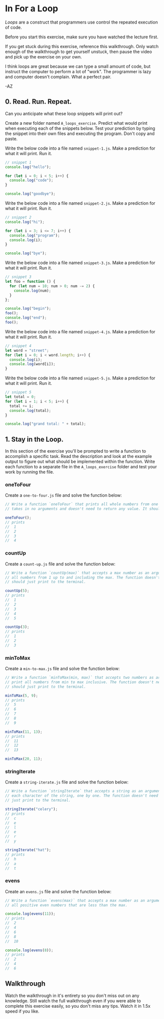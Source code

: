 # In For a Loop

_Loops_ are a construct that programmers use control the repeated execution of code.

Before you start this exercise, make sure you have watched the lecture first.

If you get stuck during this exercise, reference this walkthrough. Only watch enough of the
walkthrough to get yourself unstuck, then pause the video and pick up the exercise on your own.

I think loops are great because we can type a small amount of code, but instruct the computer to
perform a lot of "work". The programmer is lazy and computer doesn't complain. What a perfect pair.

-AZ

## 0. Read. Run. Repeat.

Can you anticipate what these loop snippets will print out?

Create a new folder named `A_loops_exercise`. Predict what would print when executing each of the
snippets below. Test your prediction by typing the snippet into their own files and executing the
program. Don't copy and paste.

Write the below code into a file named `snippet-1.js`. Make a prediction for what it will print. Run
it.

```js
// snippet 1
console.log("hello");

for (let i = 0; i < 5; i++) {
  console.log("code");
}

console.log("goodbye");
```

Write the below code into a file named `snippet-2.js`. Make a prediction for what it will print. Run
it.

```js
// snippet 2
console.log("hi");

for (let i = 3; i <= 7; i++) {
  console.log("program");
  console.log(i);
}

console.log("bye");
```

Write the below code into a file named `snippet-3.js`. Make a prediction for what it will print. Run
it.

```js
// snippet 3
let foo = function () {
  for (let num = 10; num > 0; num -= 2) {
    console.log(num);
  }
};

console.log("begin");
foo();
console.log("end");
foo();
```

Write the below code into a file named `snippet-4.js`. Make a prediction for what it will print. Run
it.

```js
// snippet 4
let word = "street";
for (let i = 0; i < word.length; i++) {
  console.log(i);
  console.log(word[i]);
}
```

Write the below code into a file named `snippet-5.js`. Make a prediction for what it will print. Run
it.

```js
// snippet 5
let total = 0;
for (let i = 1; i < 5; i++) {
  total += i;
  console.log(total);
}

console.log("grand total: " + total);
```

## 1. Stay in the Loop.

In this section of the exercise you'll be prompted to write a function to accomplish a specific
task. Read the description and look at the example output to figure out what should be implemented
within the function. Write each function to a separate file in the `A_loops_exercise` folder and
test your work by running the file.

### oneToFour

Create a `one-to-four.js` file and solve the function below:

```js
// Write a function `oneToFour` that prints all whole numbers from one to four, inclusive. The function
// takes in no arguments and doesn't need to return any value. It should just print to the terminal.

oneToFour();
// prints
//  1
//  2
//  3
//  4
```

### countUp

Create a `count-up.js` file and solve the function below:

```js
// Write a function `countUp(max)` that accepts a max number as an argument. The function should print
// all numbers from 1 up to and including the max. The function doesn't need to return any value. It
// should just print to the terminal.

countUp(5);
// prints
//  1
//  2
//  3
//  4
//  5

countUp(3);
// prints
//  1
//  2
//  3
```

### minToMax

Create a `min-to-max.js` file and solve the function below:

```js
// Write a function `minToMax(min, max)` that accepts two numbers as arguments. The function should
// print all numbers from min to max inclusive. The function doesn't need to return any value. It
// should just print to the terminal.

minToMax(5, 9);
// prints
//  5
//  6
//  7
//  8
//  9

minToMax(11, 13);
// prints
//  11
//  12
//  13

minToMax(20, 11);
```

### stringIterate

Create a `string-iterate.js` file and solve the function below:

```js
// Write a function `stringIterate` that accepts a string as an argument. The function should print out
// each character of the string, one by one. The function doesn't need to return any value. It should
// just print to the terminal.

stringIterate("celery");
// prints
//  c
//  e
//  l
//  e
//  r
//  y

stringIterate("hat");
// prints
//  h
//  a
//  t
```

### evens

Create an `evens.js` file and solve the function below:

```js
// Write a function `evens(max)` that accepts a max number as an argument. The function should print
// all positive even numbers that are less than the max.

console.log(evens(11));
// prints
//  2
//  4
//  6
//  8
//  10

console.log(evens(8));
// prints
//  2
//  4
//  6
```

## Walkthrough

Watch the walkthrough in it's entirety so you don't miss out on any knowledge. Still watch the full
walkthrough even if you were able to complete this exercise easily, so you don't miss any tips.
Watch it in 1.5x speed if you like.
